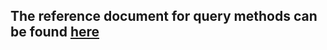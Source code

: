 ## The reference document for query methods can be found [here](https://docs.spring.io/spring-data/jpa/reference/jpa/query-methods.html)